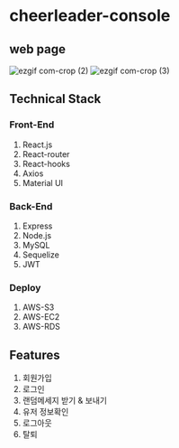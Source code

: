 # cheerleader-console

## web page
![ezgif com-crop (2)](https://user-images.githubusercontent.com/55645972/76160066-21388000-616a-11ea-9bd2-20f29fe95a76.gif)
![ezgif com-crop (3)](https://user-images.githubusercontent.com/55645972/76160083-40cfa880-616a-11ea-9286-68c9c5882b6c.gif)




## Technical Stack
### Front-End
1. React.js
2. React-router
3. React-hooks
4. Axios
5. Material UI
### Back-End
1. Express
2. Node.js
3. MySQL
4. Sequelize
5. JWT
### Deploy
1. AWS-S3
2. AWS-EC2
3. AWS-RDS

## Features
1. 회원가입
2. 로그인
3. 랜덤메세지 받기 & 보내기
4. 유저 정보확인
5. 로그아웃
6. 탈퇴
